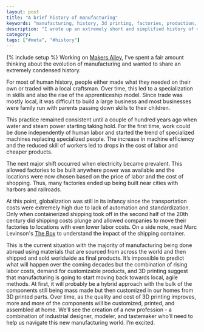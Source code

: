 ```yaml
---
layout: post
title: "A brief history of manufacturing"
keywords: "manufacturing, history, 3d printing, factories, production, customization"
description: "I wrote up an extremely short and simplified history of manufacturing and some quick predictions about the future."
category:
tags: ["#meta", "#history"]
---
```

{% include setup %}
Working on <a href="https://makersalley.com/" target="_blank">Makers Alley</a>, I've spent a fair amount thinking about the evolution of manufacturing and wanted to share an extremely condensed history.

For most of human history, people either made what they needed on their own or traded with a local craftsman. Over time, this led to a specialization in skills and also the rise of the apprenticeship model. Since trade was mostly local, it was difficult to build a large business and most businesses were family run with parents passing down skills to their children.

This practice remained consistent until a couple of hundred years ago when water and steam power starting taking hold. For the first time, work could be done independently of human labor and started the trend of specialized machines replacing specialized people. The increase in machine efficiency and the reduced skill of workers led to drops in the cost of labor and cheaper products.

The next major shift occurred when electricity became prevalent. This allowed factories to be built anywhere power was available and the locations were now chosen based on the price of labor and the cost of shopping. Thus, many factories ended up being built near cities with harbors and railroads.

At this point, globalization was still in its infancy since the transportation costs were extremely high due to lack of automation and standardization. Only when containerized shipping took off in the second half of the 20th century did shipping costs plunge and allowed companies to move their factories to locations with even lower labor costs. On a side note, read Marc Levinson's <a href="http://www.amazon.com/The-Box-Shipping-Container-Smaller/dp/0691136408" target="_blank">The Box</a> to understand the impact of the shipping container.

This is the current situation with the majority of manufacturing being done abroad using materials that are sourced from across the world and then shipped and sold worldwide as final products. It’s impossible to predict what will happen over the coming decades but the combination of rising labor costs, demand for customizable products, and 3D printing suggest that manufacturing is going to start moving back towards local, agile methods. At first, it will probably be a hybrid approach with the bulk of the components still being mass made but then customized in our homes from 3D printed parts. Over time, as the quality and cost of 3D printing improves, more and more of the components will be customized, printed, and assembled at home. We’ll see the creation of a new profession - a combination of industrial designer, modeler, and tastemaker who’ll need to help us navigate this new manufacturing world. I’m excited.